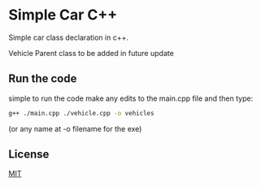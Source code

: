 # Simple Car C++

Simple car class declaration in c++.

Vehicle Parent class to be added in future update

## Run the code

simple to run the code make any edits to the main.cpp file and then type:
```bash
g++ ./main.cpp ./vehicle.cpp -o vehicles 
```
(or any name at -o filename for the exe)

## License
[MIT](https://choosealicense.com/licenses/agpl-3.0/)